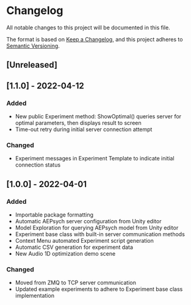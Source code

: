 # Changelog
All notable changes to this project will be documented in this file.

The format is based on [Keep a Changelog](https://keepachangelog.com/en/1.0.0/),
and this project adheres to [Semantic Versioning](https://semver.org/spec/v2.0.0.html).

## [Unreleased]

## [1.1.0] - 2022-04-12
### Added
- New public Experiment method: ShowOptimal() queries server for optimal parameters, then displays result to screen
- Time-out retry during initial server connection attempt

### Changed
- Experiment messages in Experiment Template to indicate initial connection status


## [1.0.0] - 2022-04-01
### Added
- Importable package formatting
- Automatic AEPsych server configuration from Unity editor
- Model Exploration for querying AEPsych model from Unity editor
- Experiment base class with built-in server communication methods
- Context Menu automated Experiment script generation
- Automatic CSV generation for experiment data
- New Audio 1D optimization demo scene

### Changed
- Moved from ZMQ to TCP server communication
- Updated example experiments to adhere to Experiment base class implementation
